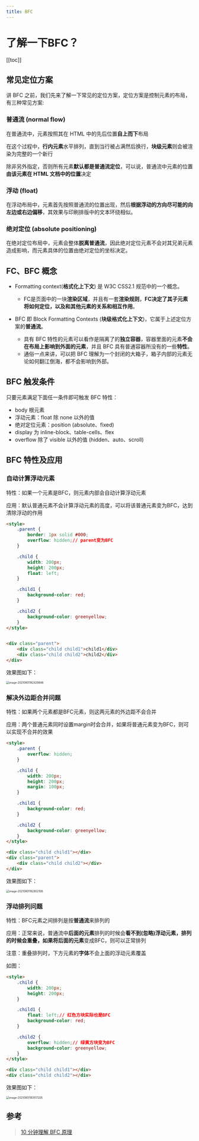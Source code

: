 ```yaml
---
title: BFC 
---
```


# 了解一下BFC？
[[toc]]

## 常见定位方案

讲 BFC 之前，我们先来了解一下常见的定位方案，定位方案是控制元素的布局，有三种常见方案:

### 普通流 (normal flow)

在普通流中，元素按照其在 HTML 中的先后位置**自上而下**布局

在这个过程中，**行内元素**水平排列，直到当行被占满然后换行，**块级元素**则会被渲染为完整的一个新行

除非另外指定，否则所有元素**默认都是普通流定位**，可以说，普通流中元素的位置**由该元素在 HTML 文档中的位置**决定

### 浮动 (float)

在浮动布局中，元素首先按照普通流的位置出现，然后**根据浮动的方向尽可能的向左边或右边偏移**，其效果与印刷排版中的文本环绕相似。

### 绝对定位 (absolute positioning)

在绝对定位布局中，元素会整体**脱离普通流**，因此绝对定位元素不会对其兄弟元素造成影响，而元素具体的位置由绝对定位的坐标决定。

## FC、BFC 概念

- Formatting context(**格式化上下文**) 是 W3C CSS2.1 规范中的一个概念。
  - FC是页面中的一块**渲染区域**，并且有一套**渲染规则**，**FC决定了其子元素将如何定位，以及和其他元素的关系和相互作用**。

- BFC 即 Block Formatting Contexts (**块级格式化上下文**)，它属于上述定位方案的**普通流**。
  - 具有 BFC 特性的元素可以看作是隔离了的**独立容器**，容器里面的元素**不会在布局上影响到外面的元素**，并且 BFC 具有普通容器所没有的一些**特性**。
  - 通俗一点来讲，可以把 BFC 理解为一个封闭的大箱子，箱子内部的元素无论如何翻江倒海，都不会影响到外部。

## BFC 触发条件

只要元素满足下面任一条件即可触发 BFC 特性：

- body 根元素
- 浮动元素：float 除 none 以外的值
- 绝对定位元素：position (absolute、fixed)
- display 为 inline-block、table-cells、flex
- overflow 除了 visible 以外的值 (hidden、auto、scroll)

## BFC 特性及应用

### 自动计算浮动元素

特性：如果一个元素是BFC，则元素内部会自动计算浮动元素

应用：默认普通元素不会计算浮动元素的高度，可以将该普通元素变为BFC，达到清除浮动的作用

```html
<style>
    .parent {
        border: 1px solid #000;
        overflow: hidden;// parent变为BFC
    }

    .child {
        width: 200px;
        height: 200px;
        float: left;
    }

    .child1 {
        background-color: red;
    }

    .child2 {
        background-color: greenyellow;
    }
</style>


<div class="parent">
    <div class="child child1">child1</div>
    <div class="child child2">child2</div>
</div>
```

效果图如下：

<img src="https://gitee.com/wu_monkey/blog-images/raw/master/images/image-20210901182429846.png" alt="image-20210901182429846" style="zoom:50%;" />

### 解决外边距合并问题

特性：如果两个元素都是BFC元素，则这两元素的外边距不会合并

应用：两个普通元素同时设置margin时会合并，如果将普通元素变为BFC，则可以实现不合并的效果

```html
<style>
    .parent {
        overflow: hidden;
    }

    .child {
        width: 200px;
        height: 200px;
        margin: 100px;
    }

    .child1 {
        background-color: red;
    }

    .child2 {
        background-color: greenyellow;
    }
</style>

<div class="child child1"></div>
<div class="parent">
    <div class="child child2"></div>
</div>
```

效果图如下：

<img src="https://gitee.com/wu_monkey/blog-images/raw/master/images/image-20210901182802108.png" alt="image-20210901182802108" style="zoom:50%;" />

### 浮动排列问题

特性：BFC元素之间排列是按**普通流**来排列的

应用：正常来说，普通流中**后面的元素**排列的时候会**看不到(忽略)**浮动元素，排列的时候会重叠，如果将**后面的元素**变成BFC，则可以正常排列

注意：重叠排列时，下方元素的**字体**不会上面的浮动元素覆盖

如图：

```html
<style>
    .child {
        width: 200px;
        height: 200px;
    }

    .child1 {
        float: left;// 红色方块实际也是BFC
        background-color: red;
    }

    .child2 {
        overflow: hidden;// 绿黄方块变为BFC
        background-color: greenyellow;
    }
</style>

<div class="child child1"></div>
<div class="child child2"></div>
```

效果图如下：

<img src="https://gitee.com/wu_monkey/blog-images/raw/master/images/image-20210901183517205.png" alt="image-20210901183517205" style="zoom:50%;" />



## 参考

> [10 分钟理解 BFC 原理](https://zhuanlan.zhihu.com/p/25321647)

